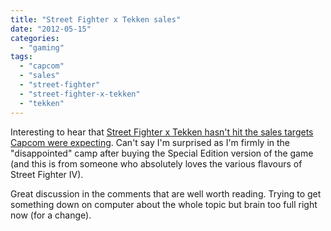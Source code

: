 ```yaml
---
title: "Street Fighter x Tekken sales"
date: "2012-05-15"
categories: 
  - "gaming"
tags: 
  - "capcom"
  - "sales"
  - "street-fighter"
  - "street-fighter-x-tekken"
  - "tekken"
---
```


Interesting to hear that [Street Fighter x Tekken hasn't hit the sales targets Capcom were expecting](http://www.eurogamer.net/articles/2012-05-15-capcom-sales-of-street-fighter-x-tekken-have-fallen-short-of-our-plan). Can't say I'm surprised as I'm firmly in the "disappointed" camp after buying the Special Edition version of the game (and this is from someone who absolutely loves the various flavours of Street Fighter IV).

Great discussion in the comments that are well worth reading. Trying to get something down on computer about the whole topic but brain too full right now (for a change).
